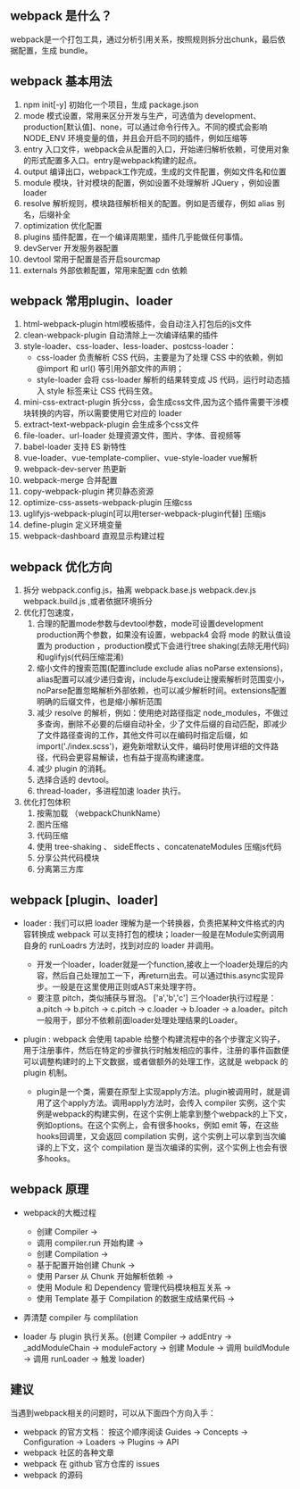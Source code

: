 ## webpack 是什么？
webpack是一个打包工具，通过分析引用关系，按照规则拆分出chunk，最后依据配置，生成 bundle。
## webpack 基本用法 
1. npm init[-y] 初始化一个项目，生成 package.json
2. mode 模式设置，常用来区分开发与生产，可选值为 development、production[默认值]、none，可以通过命令行传入。不同的模式会影响 NODE_ENV 环境变量的值，并且会开启不同的插件，例如压缩等
3. entry 入口文件，webpack会从配置的入口，开始递归解析依赖，可使用对象的形式配置多入口。entry是webpack构建的起点。
4. output 编译出口，webpack工作完成，生成的文件配置，例如文件名和位置
5. module 模块，针对模块的配置，例如设置不处理解析 JQuery ，例如设置 loader
6. resolve 解析规则，模块路径解析相关的配置。例如是否缓存，例如 alias 别名，后缀补全
7. optimization 优化配置
8. plugins 插件配置，在一个编译周期里，插件几乎能做任何事情。
9. devServer 开发服务器配置
10. devtool 常用于配置是否开启sourcmap
11. externals 外部依赖配置，常用来配置 cdn 依赖

## webpack 常用plugin、loader
1. html-webpack-plugin html模板插件，会自动注入打包后的js文件
2. clean-webpack-plugin 自动清除上一次编译结果的插件
3. style-loader、css-loader、less-loader、postcss-loader：
    - css-loader 负责解析 CSS 代码，主要是为了处理 CSS 中的依赖，例如 @import 和 url() 等引用外部文件的声明；
    - style-loader 会将 css-loader 解析的结果转变成 JS 代码，运行时动态插入 style 标签来让 CSS 代码生效。
4. mini-css-extract-plugin 拆分css，会生成css文件,因为这个插件需要干涉模块转换的内容，所以需要使用它对应的 loader
5. extract-text-webpack-plugin 会生成多个css文件
6. file-loader、url-loader 处理资源文件，图片、字体、音视频等
7. babel-loader 支持 ES 新特性
8. vue-loader、vue-template-complier、vue-style-loader vue解析
9. webpack-dev-server 热更新
10. webpack-merge 合并配置
11. copy-webpack-plugin 拷贝静态资源
12. optimize-css-assets-webpack-plugin 压缩css
13. uglifyjs-webpack-plugin[可以用terser-webpack-plugin代替] 压缩js
14. define-plugin 定义环境变量
15. webpack-dashboard 直观显示构建过程


## webpack 优化方向
1. 拆分 webpack.config.js，抽离 webpack.base.js webpack.dev.js webpack.build.js ,或者依据环境拆分
2. 优化打包速度，
    1. 合理的配置mode参数与devtool参数，mode可设置development production两个参数，如果没有设置，webpack4 会将 mode 的默认值设置为 production ，production模式下会进行tree shaking(去除无用代码)和uglifyjs(代码压缩混淆)
    2. 缩小文件的搜索范围(配置include exclude alias noParse extensions)，alias配置可以减少递归查询，include与exclude让搜索解析时范围变小，noParse配置忽略解析外部依赖，也可以减少解析时间。extensions配置明确的后缀文件，也是缩小解析范围
    3. 减少 resolve 的解析，例如：使用绝对路径指定 node_modules，不做过多查询，删除不必要的后缀自动补全，少了文件后缀的自动匹配，即减少了文件路径查询的工作，其他文件可以在编码时指定后缀，如 import('./index.scss')，避免新增默认文件，编码时使用详细的文件路径，代码会更容易解读，也有益于提高构建速度。
    4. 减少 plugin 的消耗。
    5. 选择合适的 devtool。
    6. thread-loader，多进程加速 loader 执行。
3. 优化打包体积
    1. 按需加载 （webpackChunkName）
    2. 图片压缩
    3. 代码压缩
    4. 使用 tree-shaking 、 sideEffects 、concatenateModules 压缩js代码
    5. 分享公共代码模块
    6. 分离第三方库

## webpack [plugin、loader]
- loader : 我们可以把 loader 理解为是一个转换器，负责把某种文件格式的内容转换成 webpack 可以支持打包的模块；loader一般是在Module实例调用自身的 runLoadrs 方法时，找到对应的 loader 并调用。
    - 开发一个loader，loader就是一个function,接收上一个loader处理后的内容，然后自己处理加工一下，再return出去。可以通过this.async实现异步。一般是在这里使用正则或AST来处理字符。
    - 要注意 pitch，类似捕获与冒泡。  ['a','b','c'] 三个loader执行过程是：a.pitch -> b.pitch -> c.pitch -> c.loader -> b.loader -> a.loader。pitch一般用于，部分不依赖前面loader处理处理结果的Loader。

    
- plugin : webpack 会使用 tapable 给整个构建流程中的各个步骤定义钩子，用于注册事件，然后在特定的步骤执行时触发相应的事件，注册的事件函数便可以调整构建时的上下文数据，或者做额外的处理工作，这就是 webpack 的 plugin 机制。
    - plugin是一个类，需要在原型上实现apply方法。plugin被调用时，就是调用了这个apply方法。调用apply方法时，会传入 compiler 实例，这个实例是webpack的构建实例，在这个实例上能拿到整个webpack的上下文，例如options。在这个实例上，会有很多hooks，例如 emit 等，在这些hooks回调里，又会返回 compilation 实例，这个实例上可以拿到当次编译的上下文，这个 compilation 是当次编译的实例，这个实例上也会有很多hooks。

## webpack 原理
- webpack的大概过程
    - 创建 Compiler -> 
    - 调用 compiler.run 开始构建 ->   
    - 创建 Compilation -> 
    - 基于配置开始创建 Chunk -> 
    - 使用 Parser 从 Chunk 开始解析依赖 -> 
    - 使用 Module 和 Dependency 管理代码模块相互关系 -> 
    - 使用 Template 基于 Compilation 的数据生成结果代码 ->

- 弄清楚 compiler 与 complilation
- loader 与 plugin 执行关系。(创建 Compiler -> addEntry -> _addModuleChain -> moduleFactory -> 创建 Module -> 调用 buildModule -> 调用 runLoader -> 触发 loader)

## 建议
当遇到webpack相关的问题时，可以从下面四个方向入手：
- webpack 的官方文档： 按这个顺序阅读 Guides -> Concepts -> Configuration -> Loaders -> Plugins -> API
- webpack 社区的各种文章
- webpack 在 github 官方仓库的 issues
- webpack 的源码